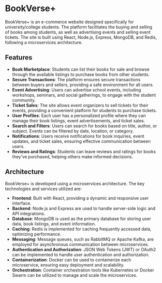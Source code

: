 # BookVerse+

BookVerse+ is an e-commerce website designed specifically for university/college students. The platform facilitates the buying and selling of books among students, as well as advertising events and selling event tickets. The site is built using React, Node.js, Express, MongoDB, and Redis, following a microservices architecture.

## Features

- **Book Marketplace**: Students can list their books for sale and browse through the available listings to purchase books from other students.
- **Secure Transactions**: The platform ensures secure transactions between buyers and sellers, providing a safe environment for all users.
- **Event Advertising**: Users can advertise school events, including workshops, seminars, and social gatherings, to engage with the student community.
- **Ticket Sales**: The site allows event organizers to sell tickets for their events, providing a convenient platform for students to purchase tickets.
- **User Profiles**: Each user has a personalized profile where they can manage their book listings, event advertisements, and ticket sales.
- **Search and Filters**: Users can search for books based on title, author, or subject. Events can be filtered by date, location, or category.
- **Notifications**: Users receive notifications for book inquiries, event updates, and ticket sales, ensuring effective communication between users.
- **Reviews and Ratings**: Students can leave reviews and ratings for books they've purchased, helping others make informed decisions.

## Architecture

BookVerse+ is developed using a microservices architecture. The key technologies and services utilized are:

- **Frontend**: Built with React, providing a dynamic and responsive user interface.
- **Backend**: Node.js and Express are used to handle server-side logic and API integrations.
- **Database**: MongoDB is used as the primary database for storing user data, book listings, and event information.
- **Caching**: Redis is implemented for caching frequently accessed data, optimizing performance.
- **Messaging**: Message queues, such as RabbitMQ or Apache Kafka, are employed for asynchronous communication between microservices.
- **Authentication and Authorization**: JSON Web Tokens (JWT) or OAuth2 can be implemented to handle user authentication and authorization.
- **Containerization**: Docker can be used to containerize each microservice, ensuring easy deployment and scalability.
- **Orchestration**: Container orchestration tools like Kubernetes or Docker Swarm can be utilized to manage and scale the microservices.


